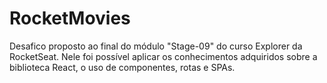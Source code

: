 # RocketMovies

Desafico proposto ao final do módulo "Stage-09" do curso Explorer da RocketSeat. Nele foi possível aplicar os conhecimentos adquiridos sobre a biblioteca React, o uso de componentes, rotas e SPAs.
